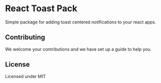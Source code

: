 # React Toast Pack
 
 Simple package for adding toast centered notifications to your react apps.

 ## Contributing

 We welcome your contributions and we have set up a guide to help you.

 ## License

Licensed under MIT